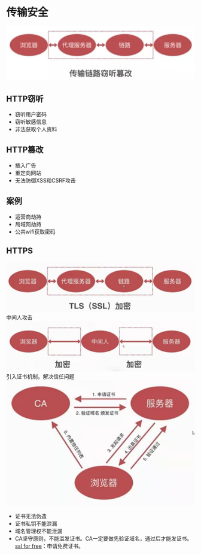 # 传输安全
![HTTP窃听](../../images/传输安全_1.jpg)

## HTTP窃听
- 窃听用户密码
- 窃听敏感信息
- 非法获取个人资料

## HTTP篡改
- 插入广告
- 重定向网站
- 无法防御XSS和CSRF攻击

## 案例
- 运营商劫持
- 局域网劫持
- 公共wifi获取密码

## HTTPS
![HTTPS](../../images/传输安全_2.jpg)
中间人攻击
![中间人攻击](../../images/传输安全_3.jpg)
引入证书机制，解决信任问题
![证书](../../images/传输安全_4.jpg)
- 证书无法伪造
- 证书私钥不能泄漏
- 域名管理权不能泄漏
- CA坚守原则，不能滥发证书。CA一定要做先验证域名，通过后才能发证书。  
[ssl for free](https://www.sslforfree.com/)：申请免费证书。
